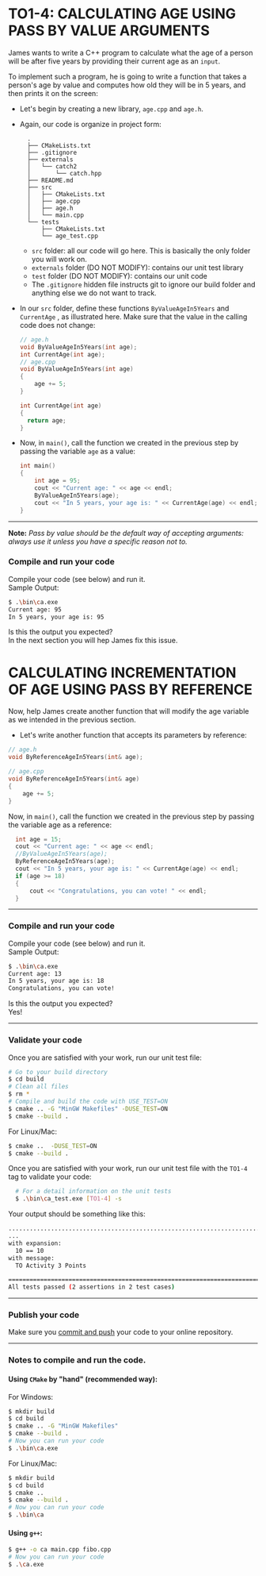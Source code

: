 # TO1-4: CALCULATING AGE USING PASS BY VALUE ARGUMENTS
James wants to write a C++ program to calculate what the age of a person will be after five years by providing their current age as an `input`.

To implement such a program, he is going to write a function that takes a person's age by value and computes how old they will be in 5 years, and then prints it on the screen:

- Let's begin by creating a new library, `age.cpp` and `age.h`.
- Again, our code is organize in project form:
  ```
    .
    ├── CMakeLists.txt
    ├── .gitignore
    ├── externals
    │   └── catch2
    │       └── catch.hpp
    ├── README.md
    ├── src
    │   ├── CMakeLists.txt
    │   ├── age.cpp
    │   ├── age.h
    │   └── main.cpp
    └── tests
        ├── CMakeLists.txt
        └── age_test.cpp

  ```
    - `src` folder: all our code will go here. This is basically the only folder you will work on.
    - `externals` folder (DO NOT MODIFY): contains our unit test library
    - `test` folder (DO NOT MODIFY): contains our unit code
    - The `.gitignore` hidden file instructs git to ignore our build folder and anything else we do not want to track.

- In our `src` folder, define these functions `ByValueAgeIn5Years` and `CurrentAge` , as illustrated here. Make sure that the value in the calling code does not change:
    ```c++
    // age.h
    void ByValueAgeIn5Years(int age);
    int CurrentAge(int age);
    // age.cpp
    void ByValueAgeIn5Years(int age) 
    {
        age += 5;
    }
    
    int CurrentAge(int age) 
    {
      return age;
    }
    ```
- Now, in `main()`, call the function we created in the previous step by passing the variable `age` as a value:
    ```c++
    int main() 
    {
        int age = 95;
        cout << "Current age: " << age << endl;
        ByValueAgeIn5Years(age);
        cout << "In 5 years, your age is: " << CurrentAge(age) << endl;
    }
    ```
---
**Note:**
*Pass by value should be the default way of accepting arguments: always use it unless you have a specific reason not to.*

### Compile and run your code
Compile your code (see below) and run it.  
Sample Output:
```bash
$ .\bin\ca.exe
Current age: 95
In 5 years, your age is: 95
```
Is this the output you expected?  
In the next section you will hep James fix this issue. 
# CALCULATING INCREMENTATION OF AGE USING PASS BY REFERENCE 
Now, help James create another function that will modify the age variable as we intended in the previous section.

- Let's write another function that accepts its parameters by reference:

```c++
// age.h
void ByReferenceAgeIn5Years(int& age);

// age.cpp
void ByReferenceAgeIn5Years(int& age)
{
    age += 5;
}
```

Now, in `main()`, call the function we created in the previous step by passing the variable age as a reference:
```c++
  int age = 15;
  cout << "Current age: " << age << endl;
  //ByValueAgeIn5Years(age);
  ByReferenceAgeIn5Years(age);
  cout << "In 5 years, your age is: " << CurrentAge(age) << endl;
  if (age >= 18)
  {
      cout << "Congratulations, you can vote! " << endl;
  }
```
---
### Compile and run your code
Compile your code (see below) and run it.  
Sample Output:
```bash
$ .\bin\ca.exe
Current age: 13
In 5 years, your age is: 18
Congratulations, you can vote!
```
Is this the output you expected?  
Yes!

---
### Validate your code
Once you are satisfied with your work, run our unit test file:
```bash
# Go to your build directory
$ cd build
# Clean all files
$ rm *
# Compile and build the code with USE_TEST=ON
$ cmake .. -G "MinGW Makefiles" -DUSE_TEST=ON
$ cmake --build .
```
For Linux/Mac:
```bash
$ cmake ..  -DUSE_TEST=ON
$ cmake --build .
```
Once you are satisfied with your work, run our unit test file with the `TO1-4` tag to validate your code:
```bash
  # For a detail information on the unit tests 
  $ .\bin\ca_test.exe [TO1-4] -s
```
Your output should be something like this: 
```bash
............................................................................
... 
with expansion:
  10 == 10
with message:
  TO Activity 3 Points

===============================================================================
All tests passed (2 assertions in 2 test cases)
```
---
### Publish your code
Make sure you [commit and push](https://code.visualstudio.com/docs/editor/versioncontrol) your code to your online repository.

---

### Notes to compile and run the code.

#### Using `CMake` by "hand" (recommended way):

For Windows:
```bash
$ mkdir build
$ cd build
$ cmake .. -G "MinGW Makefiles"
$ cmake --build .
# Now you can run your code
$ .\bin\ca.exe
```
For Linux/Mac:
```bash
$ mkdir build
$ cd build
$ cmake ..
$ cmake --build .
# Now you can run your code
$ .\bin\ca
```
#### Using `g++`:
```bash
$ g++ -o ca main.cpp fibo.cpp
# Now you can run your code
$ .\ca.exe
```